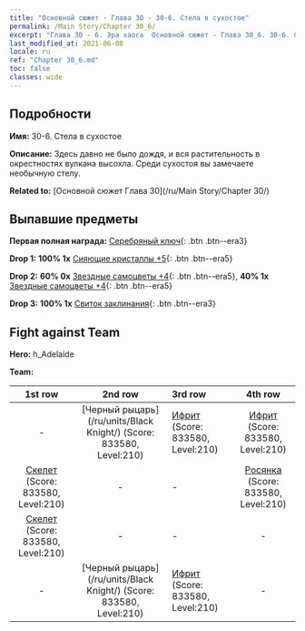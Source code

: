 ```yaml
---
title: "Основной сюжет - Глава 30 - 30-6. Стела в сухостое"
permalink: /Main Story/Chapter 30_6/
excerpt: "Глава 30 - 6. Эра хаоса  Основной сюжет - Глава 30_6. 30-6. Стела в сухостое"
last_modified_at: 2021-06-08
locale: ru
ref: "Chapter 30_6.md"
toc: false
classes: wide
---
```


## Подробности

 **Имя:** 30-6. Стела в сухостое

 **Описание:** Здесь давно не было дождя, и вся растительность в окрестностях вулкана высохла. Среди сухостоя вы замечаете необычную стелу.

 **Related to:** [Основной сюжет Глава 30](/ru/Main Story/Chapter 30/)

## Выпавшие предметы

 **Первая полная награда:** [Серебряный ключ](/ItemsRU/con_693/){: .btn .btn--era3}

 **Drop 1:** **100% 1x** [Сияющие кристаллы +5](/ItemsRU/mat_101/){: .btn .btn--era5}

 **Drop 2:** **60% 0x** [Звездные самоцветы +4](/ItemsRU/mat_93/){: .btn .btn--era5}, **40% 1x** [Звездные самоцветы +4](/ItemsRU/mat_93/){: .btn .btn--era5}

 **Drop 3:** **100% 1x** [Свиток заклинания](/ItemsRU/con_694/){: .btn .btn--era3}


## Fight against Team
 **Hero:** h_Adelaide

 **Team:**


  | 1st row | 2nd row | 3rd row | 4th row |
  |:----:|:----:|:----|:----:|
  | - | [Черный рыцарь](/ru/units/Black Knight/) (Score: 833580, Level:210)  | [Ифрит](/ru/units/Efreeti/) (Score: 833580, Level:210)  | [Ифрит](/ru/units/Efreeti/) (Score: 833580, Level:210)  |
  | [Скелет](/ru/units/Skeleton/) (Score: 833580, Level:210)  | - | - | [Росянка](/ru/units/Waspwort/) (Score: 833580, Level:210)  |
  | [Скелет](/ru/units/Skeleton/) (Score: 833580, Level:210)  | - | - | - |
  | - | [Черный рыцарь](/ru/units/Black Knight/) (Score: 833580, Level:210)  | [Ифрит](/ru/units/Efreeti/) (Score: 833580, Level:210)  | - |


